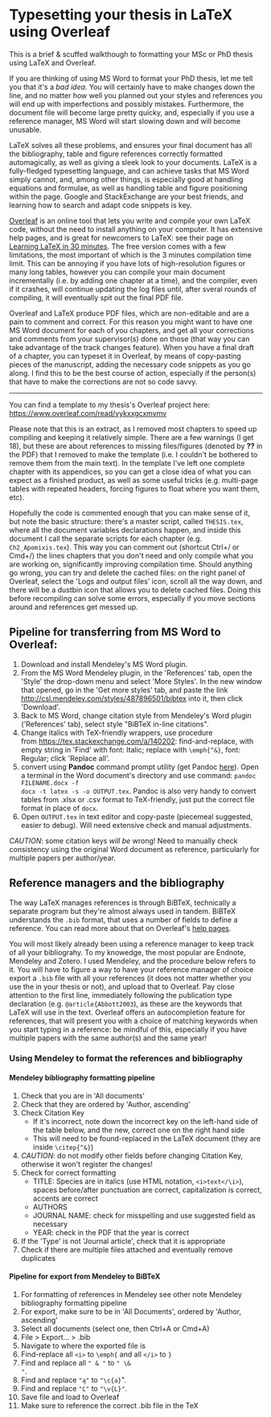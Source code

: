 # Typesetting your thesis in LaTeX using Overleaf
This is a brief & scuffed walkthough to formatting your MSc or PhD thesis using LaTeX and Overleaf. 

If you are thinking of using MS Word to format your PhD thesis, let me tell you that it's a *bad idea*. You will certainly have to make changes down the line, and no matter how well you planned out your styles and references you will end up with imperfections and possibly mistakes. Furthermore, the document file will become large pretty quicky, and, especially if you use a reference manager, MS Word will start slowing down and will become unusable. 

LaTeX solves all these problems, and ensures your final document has all the bibliography, table and figure references correctly formatted automagically, as well as giving a sleek look to your documents. LaTeX is a fully-fledged typesetting language, and can achieve tasks that MS Word simply cannot, and, among other things, is especially good at handling equations and formulae, as well as handling table and figure positioning within the page. Google and StackExchange are your best friends, and learning how to search and adapt code snippets is key. 

[Overleaf](https://www.overleaf.com) is an online tool that lets you write and compile your own LaTeX code, without the need to install anything on your computer. It has extensive help pages, and is great for newcomers to LaTeX: see their page on [Learning LaTeX in 30 minutes](https://www.overleaf.com/learn/latex/Learn_LaTeX_in_30_minutes). The free version comes with a few limitations, the most important of which is the 3 minutes compilation time limit. This can be annoying if you have lots of high-resolution figures or many long tables, however you can compile your main document incrementally (i.e. by adding one chapter at a time), and the compiler, even if it crashes, will continue updating the log files until, after sveral rounds of compiling, it will eventually spit out the final PDF file. 

Overleaf and LaTeX produce PDF files, which are non-editable and are a pain to comment and correct. For this reason you might want to have one MS Word document for each of you chapters, and get all your corrections and comments from your supervisor(s) done on those (that way you can take advantage of the track changes feature). When you have a final draft of a chapter, you can typeset it in Overleaf, by means of copy-pasting pieces of the manuscript, adding the necessary code snippets as you go along. I find this to be the best course of action, especially if the person(s) that have to make the corrections are not so code savvy. 

--- 

You can find a template to my thesis's Overleaf project here: https://www.overleaf.com/read/vykxxgcxmvmv 

Please note that this is an extract, as I removed most chapters to speed up compiling and keeping it relatively simple. There are a few warnings (I get 18), but these are about references to missing files/figures (denoted by **??** in the PDF) that I removed to make the template (i.e. I couldn't be bothered to remove them from the main text). In the template I've left one complete chapter with its appendices, so you can get a close idea of what you can expect as a finished product, as well as some useful tricks (e.g. multi-page tables with repeated headers, forcing figures to float where you want them, etc). 

Hopefully the code is commented enough that you can make sense of it, but note the basic structure: there's a master script, called <code>THESIS.tex</code>, where all the document variables declarations happen, and inside this document I call the separate scripts for each chapter (e.g. <code>Ch2_Apomixis.tex</code>). This way you can comment out (shortcut Ctrl+/ or Cmd+/) the lines chapters that you don't need and only compile what you are working on, significantly improving compilation time. 
Should anything go wrong, you can try and delete the cached files: on the right panel of Overleaf, select the 'Logs and output files' icon, scroll all the way down, and there will be a dustbin icon that allows you to delete cached files. Doing this before recompiling can solve some errors, especially if you move sections around and references get messed up. 

## Pipeline for transferring from MS Word to Overleaf: 
1. Download and install Mendeley's MS Word plugin. 
2. From the MS Word Mendeley plugin, in the 'References' tab, open the 'Style' the drop-down menu and select 'More Styles'. In the new window that opened, go in the 'Get more styles' tab, and paste the link http://csl.mendeley.com/styles/487896501/bibtex into it, then click 'Download'. 
3. Back to MS Word, change citation style from Mendeley's Word plugin ('References' tab), select style "BiBTeX in-line citations".
4. Change italics with TeX-friendly wrappers, use procedure from https://tex.stackexchange.com/a/140202: find-and-replace, with empty string in 'Find' with font: Italic; replace with <code>\emph{^&}</code>, font: Regular; click 'Replace all'. 
5. convert using **Pandoc** command prompt utility (get Pandoc [here](https://pandoc.org/)). Open a terminal in the Word document's directory and use command: <code>pandoc FILENAME.docx -f docx -t latex -s -o OUTPUT.tex</code>. Pandoc is also very handy to convert tables from .xlsx or .csv format to TeX-friendly, just put the correct file format in place of <code>docx</code>. 
6. Open <code>OUTPUT.tex</code> in text editor and copy-paste (piecemeal suggested, easier to debug). Will need extensive check and manual adjustments. 

*CAUTION*: some citation keys *will be* wrong! Need to manually check consistency using the original Word document as reference, particularly for multiple papers per author/year. 

## Reference managers and the bibliography
The way LaTeX manages references is through BiBTeX, technically a separate program but they're almost always used in tandem. BiBTeX understands the <code>.bib</code> format, that uses a number of fields to define a reference. You can read more about that on Overleaf's [help pages](https://www.overleaf.com/learn/latex/bibliography_management_with_bibtex). 

You will most likely already been using a reference manager to keep track of all your bibliograhy. To my knowedge, the most popular are Endnote, Mendeley and Zotero. I used Mendeley, and the procedure below refers to it. You will have to figure a way to have your reference manager of choice export a <code>.bib</code> file with all your references (it does not matter whether you use the in your thesis or not), and upload that to Overleaf. Pay close attention to the first line, immediately following the publication type declaration (e.g. <code>@article{Abbott2003</code>), as these are the keywords that LaTeX will use in the text. Overleaf offers an autocompletion feature for references, that will present you with a choice of matching keywords when you start typing in a reference: be mindful of this, especially if you have multiple papers with the same author(s) and the same year! 

### Using Mendeley to format the references and bibliography

#### Mendeley bibliography formatting pipeline
1. Check that you are in 'All documents' 
2. Check that they are ordered by 'Author, ascending' 
3. Check Citation Key
	- If it's incorrect, note down the incorrect key on the left-hand side of the table below, and the new, correct one on the right hand side
	- This will need to be found-replaced in the LaTeX document (they are inside <code>\citep{^&}</code>) 
4. *CAUTION*: do not modify other fields before changing Citation Key, otherwise it won't register the changes! 
5. Check for correct formatting
	- TITLE: Species are in italics (use HTML notation, <code>\<i\>text\<\/\i></code>), spaces before/after punctuation are correct, capitalization is correct, accents are correct
	- AUTHORS 
	- JOURNAL NAME: check for misspelling and use suggested field as necessary
	- YEAR: check in the PDF that the year is correct
6. If the 'Type' is not 'Journal article', check that it is appropriate
7. Check if there are multiple files attached and eventually remove duplicates

#### Pipeline for export from Mendeley to BiBTeX
1. For formatting of references in Mendeley see other note Mendeley bibliography formatting pipeline 
2. For export, make sure to be in 'All Documents', ordered by 'Author, ascending' 
3. Select all documents (select one, then Ctrl+A or Cmd+A)
4. File > Export... > .bib
5. Navigate to where the exported file is
6. Find-replace all <code>\<i\></code> to <code>\\emph\{</code> and all <code>\<\/i\></code> to <code>\}</code>	
7. Find and replace all <code>" & "</code> to <code>" \\& "</code>.
8. Find and replace <code>"a̧"</code> to <code>"\c{a}</code>".  
9. Find and replace <code>"Ľ"</code> to <code>"\v{L}"</code>. 
10. Save file and load to Overleaf
11. Make sure to reference the correct .bib file in the TeX
